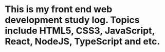 ﻿# This is my front end web development study log. Topics include HTML5, CSS3, JavaScript, React, NodeJS, TypeScript and etc.
